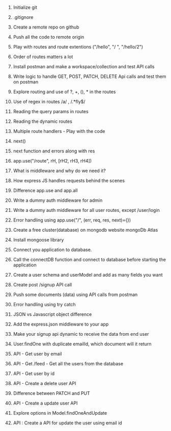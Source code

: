 1. Initialize git
2. .gitignore
3. Create a remote repo on github
4. Push all the code to remote origin
5. Play with routes and route extentions ("/hello", "/ ", "/hello/2")
6. Order of routes matters a lot
7. Install postman and make a workspace/collection and test API calls
8. Write logic to handle GET, POST, PATCH, DELETE Api calls and test them on postman
9. Explore routing and use of ?, +, (), \* in the routes
10. Use of regex in routes /a/ , /.\*fly$/
11. Reading the query params in routes
12. Reading the dynamic routes

13. Multiple route handlers - Play with the code
14. next()
15. next function and errors along with res
16. app.use("/route", rH, [rH2, rH3, rH4])
17. What is middleware and why do we need it?
18. How express JS handles requests behind the scenes
19. Difference app.use and app.all
20. Write a dummy auth middleware for admin
21. Write a dummy auth middleware for all user routes, except /user/login
22. Error handling using app.use("/", (err, req, res, next)={})

23. Create a free cluster(database) on mongodb website mongoDb Atlas
24. Install mongoose library
25. Connect you application to database.
26. Call the connectDB function and connect to database before starting the application
27. Create a user schema and userModel and add as many fields you want
28. Create post /signup API call
29. Push some documents (data) using API calls from postman
30. Error handling using try catch
31. JSON vs Javascript object difference
32. Add the express.json middleware to your app
33. Make your signup api dynamic to receive the data from end user
34. User.findOne with duplicate emailId, which document will it return
35. API - Get user by email
36. API - Get /feed - Get all the users from the database
37. API - Get user by id
38. API - Create a delete user API
39. Difference between PATCH and PUT
40. API - Create a update user API
41. Explore options in Model.findOneAndUpdate
42. API : Create a API for update the user using email id

